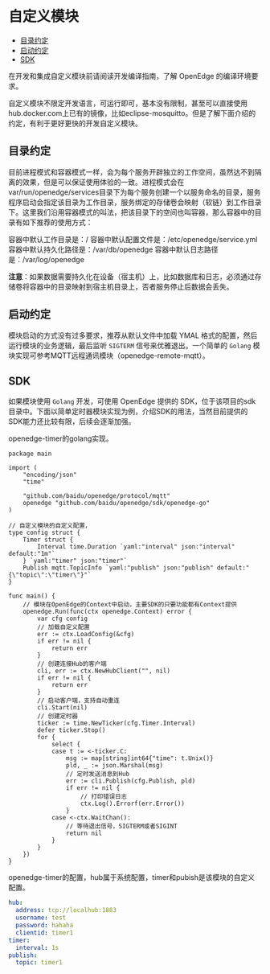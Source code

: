 # 自定义模块

- [目录约定](#目录约定)
- [启动约定](#启动约定)
- [SDK](#sdk)

在开发和集成自定义模块前请阅读开发编译指南，了解 OpenEdge 的编译环境要求。

自定义模块不限定开发语言，可运行即可，基本没有限制，甚至可以直接使用hub.docker.com上已有的镜像，比如eclipse-mosquitto。但是了解下面介绍的约定，有利于更好更快的开发自定义模块。

## 目录约定

目前进程模式和容器模式一样，会为每个服务开辟独立的工作空间，虽然达不到隔离的效果，但是可以保证使用体验的一致。进程模式会在var/run/openedge/services目录下为每个服务创建一个以服务命名的目录，服务程序启动会指定该目录为工作目录，服务绑定的存储卷会映射（软链）到工作目录下。这里我们沿用容器模式的叫法，把该目录下的空间也叫容器，那么容器中的目录有如下推荐的使用方式：

容器中默认工作目录是：/
容器中默认配置文件是：/etc/openedge/service.yml
容器中默认持久化路径是：/var/db/openedge
容器中默认日志路径是：/var/log/openedge

**注意**：如果数据需要持久化在设备（宿主机）上，比如数据库和日志，必须通过存储卷将容器中的目录映射到宿主机目录上，否者服务停止后数据会丢失。

## 启动约定

模块启动的方式没有过多要求，推荐从默认文件中加载 YMAL 格式的配置，然后运行模块的业务逻辑，最后监听 `SIGTERM` 信号来优雅退出。一个简单的 `Golang` 模块实现可参考MQTT远程通讯模块（openedge-remote-mqtt）。

## SDK

如果模块使用 `Golang` 开发，可使用 OpenEdge 提供的 SDK，位于该项目的sdk目录中。下面以简单定时器模块实现为例，介绍SDK的用法，当然目前提供的SDK能力还比较有限，后续会逐渐加强。

openedge-timer的golang实现。

```golang
package main

import (
	"encoding/json"
	"time"

	"github.com/baidu/openedge/protocol/mqtt"
	openedge "github.com/baidu/openedge/sdk/openedge-go"
)

// 自定义模块的自定义配置，
type config struct {
	Timer struct {
		Interval time.Duration `yaml:"interval" json:"interval" default:"1m"`
	} `yaml:"timer" json:"timer"`
	Publish mqtt.TopicInfo `yaml:"publish" json:"publish" default:"{\"topic\":\"timer\"}"`
}

func main() {
	// 模块在OpenEdge的Context中启动，主要SDK的只要功能都有Context提供
	openedge.Run(func(ctx openedge.Context) error {
		var cfg config
		// 加载自定义配置
		err := ctx.LoadConfig(&cfg)
		if err != nil {
			return err
		}
		// 创建连接Hub的客户端
		cli, err := ctx.NewHubClient("", nil)
		if err != nil {
			return err
		}
		// 启动客户端，支持自动重连
		cli.Start(nil)
		// 创建定时器
		ticker := time.NewTicker(cfg.Timer.Interval)
		defer ticker.Stop()
		for {
			select {
			case t := <-ticker.C:
				msg := map[string]int64{"time": t.Unix()}
				pld, _ := json.Marshal(msg)
				// 定时发送消息到Hub
				err := cli.Publish(cfg.Publish, pld)
				if err != nil {
					// 打印错误日志
					ctx.Log().Errorf(err.Error())
				}
			case <-ctx.WaitChan():
				// 等待退出信号，SIGTERM或者SIGINT
				return nil
			}
		}
	})
}
```

openedge-timer的配置，hub属于系统配置，timer和pubish是该模块的自定义配置。

```yaml
hub:
  address: tcp://localhub:1883
  username: test
  password: hahaha
  clientid: timer1
timer:
  interval: 1s
publish:
  topic: timer1
```
